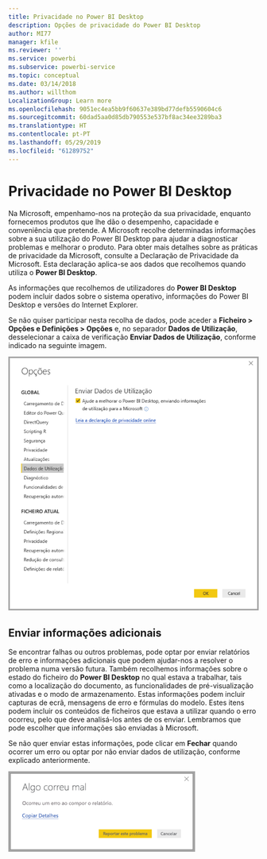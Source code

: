 ```yaml
---
title: Privacidade no Power BI Desktop
description: Opções de privacidade do Power BI Desktop
author: MI77
manager: kfile
ms.reviewer: ''
ms.service: powerbi
ms.subservice: powerbi-service
ms.topic: conceptual
ms.date: 03/14/2018
ms.author: willthom
LocalizationGroup: Learn more
ms.openlocfilehash: 9051ec4ea5bb9f60637e389bd77defb5590604c6
ms.sourcegitcommit: 60dad5aa0d85db790553e537bf8ac34ee3289ba3
ms.translationtype: HT
ms.contentlocale: pt-PT
ms.lasthandoff: 05/29/2019
ms.locfileid: "61289752"
---
```

# <a name="power-bi-desktop-privacy"></a>Privacidade no Power BI Desktop

Na Microsoft, empenhamo-nos na proteção da sua privacidade, enquanto fornecemos produtos que lhe dão o desempenho, capacidade e conveniência que pretende. A Microsoft recolhe determinadas informações sobre a sua utilização do Power BI Desktop para ajudar a diagnosticar problemas e melhorar o produto. Para obter mais detalhes sobre as práticas de privacidade da Microsoft, consulte a Declaração de Privacidade da Microsoft. Esta declaração aplica-se aos dados que recolhemos quando utiliza o **Power BI Desktop**.
 
As informações que recolhemos de utilizadores do **Power BI Desktop** podem incluir dados sobre o sistema operativo, informações do Power BI Desktop e versões do Internet Explorer. 
 
Se não quiser participar nesta recolha de dados, pode aceder a **Ficheiro > Opções e Definições > Opções** e, no separador **Dados de Utilização**, desselecionar a caixa de verificação **Enviar Dados de Utilização**, conforme indicado na seguinte imagem.

![Opções para Enviar Dados de Utilização](media/desktop-privacy/privacy_01.png)

## <a name="sending-additional-information"></a>Enviar informações adicionais

Se encontrar falhas ou outros problemas, pode optar por enviar relatórios de erro e informações adicionais que podem ajudar-nos a resolver o problema numa versão futura. Também recolhemos informações sobre o estado do ficheiro do **Power BI Desktop** no qual estava a trabalhar, tais como a localização do documento, as funcionalidades de pré-visualização ativadas e o modo de armazenamento. Estas informações podem incluir capturas de ecrã, mensagens de erro e fórmulas do modelo. Estes itens podem incluir os conteúdos de ficheiros que estava a utilizar quando o erro ocorreu, pelo que deve analisá-los antes de os enviar. Lembramos que pode escolher que informações são enviadas à Microsoft.  
 
Se não quer enviar estas informações, pode clicar em **Fechar** quando ocorrer um erro ou optar por não enviar dados de utilização, conforme explicado anteriormente. 

![Caixa de diálogo de falha](media/desktop-privacy/privacy_02.png)
